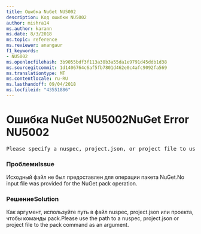 ```yaml
---
title: Ошибка NuGet NU5002
description: Код ошибки NU5002
author: mishra14
ms.author: karann
ms.date: 8/3/2018
ms.topic: reference
ms.reviewer: anangaur
f1_keywords:
- NU5002
ms.openlocfilehash: 3b9055bdf3f113a30b3a55da1e9791d45ddb1d38
ms.sourcegitcommit: 1d1406764c6af5fb7801d462e0c4afc9092fa569
ms.translationtype: MT
ms.contentlocale: ru-RU
ms.lasthandoff: 09/04/2018
ms.locfileid: "43551886"
---
```

# <a name="nuget-error-nu5002"></a><span data-ttu-id="43002-103">Ошибка NuGet NU5002</span><span class="sxs-lookup"><span data-stu-id="43002-103">NuGet Error NU5002</span></span>
<pre>Please specify a nuspec, project.json, or project file to use.</pre>

### <a name="issue"></a><span data-ttu-id="43002-104">Проблеми</span><span class="sxs-lookup"><span data-stu-id="43002-104">Issue</span></span>

<span data-ttu-id="43002-105">Исходный файл не был предоставлен для операции пакета NuGet.</span><span class="sxs-lookup"><span data-stu-id="43002-105">No input file was provided for the NuGet pack operation.</span></span>


### <a name="solution"></a><span data-ttu-id="43002-106">Решение</span><span class="sxs-lookup"><span data-stu-id="43002-106">Solution</span></span>

<span data-ttu-id="43002-107">Как аргумент, используйте путь в файл nuspec, project.json или проекта, чтобы команды pack.</span><span class="sxs-lookup"><span data-stu-id="43002-107">Please use the path to a nuspec, project.json or project file to the pack command as an argument.</span></span>

